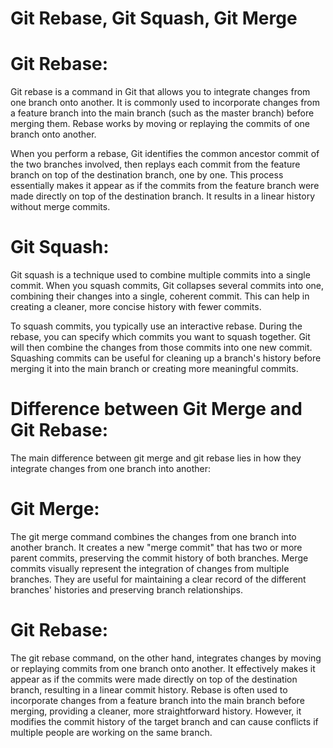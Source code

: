 # Git Rebase, Git Squash, Git Merge


# Git Rebase:
  Git rebase is a command in Git that allows you to integrate changes from one branch onto another. It is commonly used to incorporate changes from a feature branch into the main branch (such as the master branch) before merging them. Rebase works by moving or replaying the commits of one branch onto another.

When you perform a rebase, Git identifies the common ancestor commit of the two branches involved, then replays each commit from the feature branch on top of the destination branch, one by one. This process essentially makes it appear as if the commits from the feature branch were made directly on top of the destination branch. It results in a linear history without merge commits.


# Git Squash:
  Git squash is a technique used to combine multiple commits into a single commit. When you squash commits, Git collapses several commits into one, combining their changes into a single, coherent commit. This can help in creating a cleaner, more concise history with fewer commits.

To squash commits, you typically use an interactive rebase. During the rebase, you can specify which commits you want to squash together. Git will then combine the changes from those commits into one new commit. Squashing commits can be useful for cleaning up a branch's history before merging it into the main branch or creating more meaningful commits.

# Difference between Git Merge and Git Rebase:

  The main difference between git merge and git rebase lies in how they integrate changes from one branch into another:

  # Git Merge: 
  The git merge command combines the changes from one branch into another branch. It creates a new "merge commit" that has two or more parent commits, preserving the commit history of both branches. Merge commits visually represent the integration of changes from multiple branches. They are useful for maintaining a clear record of the different branches' histories and preserving branch relationships.

  # Git Rebase: 
  The git rebase command, on the other hand, integrates changes by moving or replaying commits from one branch onto another. It effectively makes it appear as if the commits were made directly on top of the destination branch, resulting in a linear commit history. Rebase is often used to incorporate changes from a feature branch into the main branch before merging, providing a cleaner, more straightforward history. However, it modifies the commit history of the target branch and can cause conflicts if multiple people are working on the same branch.



